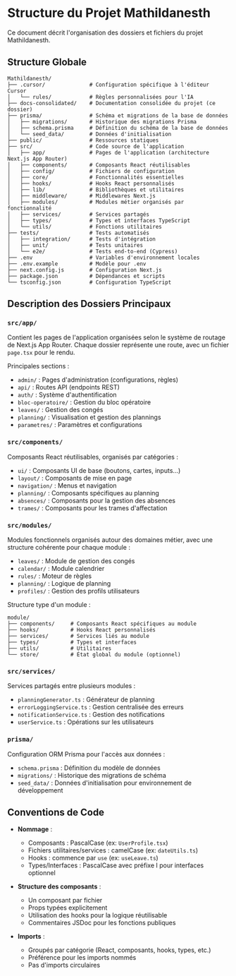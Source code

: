 # Structure du Projet Mathildanesth

Ce document décrit l'organisation des dossiers et fichiers du projet Mathildanesth.

## Structure Globale

```
Mathildanesth/
├── .cursor/              # Configuration spécifique à l'éditeur Cursor
│   └── rules/            # Règles personnalisées pour l'IA
├── docs-consolidated/    # Documentation consolidée du projet (ce dossier)
├── prisma/               # Schéma et migrations de la base de données
│   ├── migrations/       # Historique des migrations Prisma
│   ├── schema.prisma     # Définition du schéma de la base de données
│   └── seed_data/        # Données d'initialisation
├── public/               # Ressources statiques
├── src/                  # Code source de l'application
│   ├── app/              # Pages de l'application (architecture Next.js App Router)
│   ├── components/       # Composants React réutilisables
│   ├── config/           # Fichiers de configuration
│   ├── core/             # Fonctionnalités essentielles
│   ├── hooks/            # Hooks React personnalisés
│   ├── lib/              # Bibliothèques et utilitaires
│   ├── middleware/       # Middlewares Next.js
│   ├── modules/          # Modules métier organisés par fonctionnalité
│   ├── services/         # Services partagés
│   ├── types/            # Types et interfaces TypeScript
│   └── utils/            # Fonctions utilitaires
├── tests/                # Tests automatisés
│   ├── integration/      # Tests d'intégration
│   ├── unit/             # Tests unitaires
│   └── e2e/              # Tests end-to-end (Cypress)
├── .env                  # Variables d'environnement locales
├── .env.example          # Modèle pour .env
├── next.config.js        # Configuration Next.js
├── package.json          # Dépendances et scripts
└── tsconfig.json         # Configuration TypeScript
```

## Description des Dossiers Principaux

### `src/app/`
Contient les pages de l'application organisées selon le système de routage de Next.js App Router. Chaque dossier représente une route, avec un fichier `page.tsx` pour le rendu.

Principales sections :
- `admin/` : Pages d'administration (configurations, règles)
- `api/` : Routes API (endpoints REST)
- `auth/` : Système d'authentification
- `bloc-operatoire/` : Gestion du bloc opératoire
- `leaves/` : Gestion des congés
- `planning/` : Visualisation et gestion des plannings
- `parametres/` : Paramètres et configurations

### `src/components/`
Composants React réutilisables, organisés par catégories :
- `ui/` : Composants UI de base (boutons, cartes, inputs...)
- `layout/` : Composants de mise en page
- `navigation/` : Menus et navigation
- `planning/` : Composants spécifiques au planning
- `absences/` : Composants pour la gestion des absences
- `trames/` : Composants pour les trames d'affectation

### `src/modules/`
Modules fonctionnels organisés autour des domaines métier, avec une structure cohérente pour chaque module :
- `leaves/` : Module de gestion des congés
- `calendar/` : Module calendrier
- `rules/` : Moteur de règles
- `planning/` : Logique de planning
- `profiles/` : Gestion des profils utilisateurs

Structure type d'un module :
```
module/
├── components/     # Composants React spécifiques au module
├── hooks/          # Hooks React personnalisés
├── services/       # Services liés au module
├── types/          # Types et interfaces
├── utils/          # Utilitaires
└── store/          # État global du module (optionnel)
```

### `src/services/`
Services partagés entre plusieurs modules :
- `planningGenerator.ts` : Générateur de planning
- `errorLoggingService.ts` : Gestion centralisée des erreurs
- `notificationService.ts` : Gestion des notifications
- `userService.ts` : Opérations sur les utilisateurs

### `prisma/`
Configuration ORM Prisma pour l'accès aux données :
- `schema.prisma` : Définition du modèle de données
- `migrations/` : Historique des migrations de schéma
- `seed_data/` : Données d'initialisation pour environnement de développement

## Conventions de Code

- **Nommage** :
  - Composants : PascalCase (ex: `UserProfile.tsx`)
  - Fichiers utilitaires/services : camelCase (ex: `dateUtils.ts`)
  - Hooks : commence par `use` (ex: `useLeave.ts`)
  - Types/Interfaces : PascalCase avec préfixe I pour interfaces optionnel

- **Structure des composants** :
  - Un composant par fichier
  - Props typées explicitement
  - Utilisation des hooks pour la logique réutilisable
  - Commentaires JSDoc pour les fonctions publiques

- **Imports** :
  - Groupés par catégorie (React, composants, hooks, types, etc.)
  - Préférence pour les imports nommés
  - Pas d'imports circulaires 